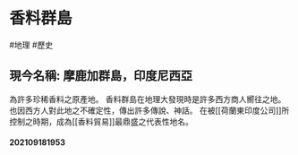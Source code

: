 # 香料群島
#地理 #歷史
## 現今名稱: 摩鹿加群島，印度尼西亞

為許多珍稀香料之原產地。
香料群島在地理大發現時是許多西方商人嚮往之地。
也因西方人對此地之不確定性，傳出許多傳說、神話。
在被[[荷蘭東印度公司]]所控制之時期，成為[[香料貿易]]最鼎盛之代表性地名。

#### 202109181953